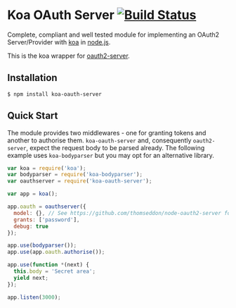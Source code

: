 # Koa OAuth Server [![Build Status](https://travis-ci.org/thomseddon/koa-oauth-server.png?branch=master)](https://travis-ci.org/thomseddon/koa-oauth-server)

Complete, compliant and well tested module for implementing an OAuth2 Server/Provider with [koa](https://github.com/koajs/koa) in [node.js](http://nodejs.org/).

This is the koa wrapper for [oauth2-server](https://github.com/thomseddon/node-oauth2-server).

## Installation

    $ npm install koa-oauth-server

## Quick Start

The module provides two middlewares - one for granting tokens and another to authorise them. `koa-oauth-server` and, consequently `oauth2-server`, expect the request body to be parsed already.
The following example uses `koa-bodyparser` but you may opt for an alternative library.

```js
var koa = require('koa');
var bodyparser = require('koa-bodyparser');
var oauthserver = require('koa-oauth-server');

var app = koa();

app.oauth = oauthserver({
  model: {}, // See https://github.com/thomseddon/node-oauth2-server for specification
  grants: ['password'],
  debug: true
});

app.use(bodyparser());
app.use(app.oauth.authorise());

app.use(function *(next) {
  this.body = 'Secret area';
  yield next;
});

app.listen(3000);
```
